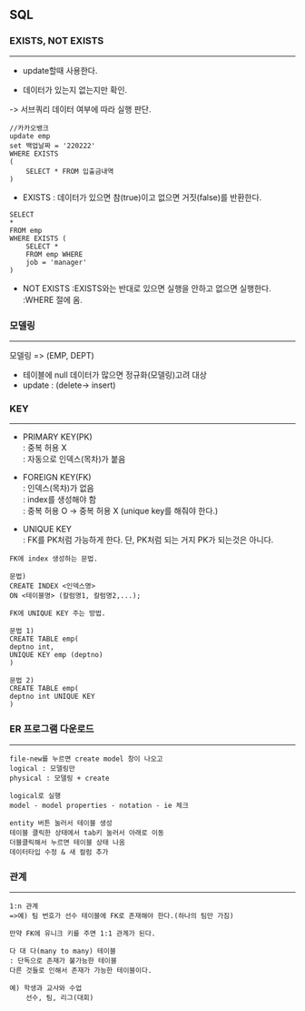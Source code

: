 ## SQL
### EXISTS, NOT EXISTS  
---
- update할때 사용한다.  

- 데이터가 있는지 없는지만 확인.

-> 서브쿼리 데이터 여부에 따라 실행 판단.
```
//카카오뱅크
update emp
set 백업날짜 = '220222'
WHERE EXISTS
(
    SELECT * FROM 입출금내역
)
```
- EXISTS
: 데이터가 있으면 참(true)이고 없으면 거짓(false)를 반환한다.
```
SELECT
*
FROM emp
WHERE EXISTS (
    SELECT *
    FROM emp WHERE
    job = 'manager'
)
```
- NOT EXISTS
:EXISTS와는 반대로 있으면 실행을 안하고 없으면 실행한다.
:WHERE 절에 옴.

### 모델링
---
모델링
=> (EMP, DEPT)

- 테이블에 null 데이터가 많으면 정규화(모델링)고려 대상
- update : (delete-> insert)

### KEY
---
- PRIMARY KEY(PK)  
: 중복 허용 X  
: 자동으로 인덱스(목차)가 붙음

- FOREIGN KEY(FK)  
: 인덱스(목차)가 없음  
: index를 생성해야 함  
: 중복 허용 O -> 중복 허용 X (unique key를 해줘야 한다.)

- UNIQUE KEY  
: FK를 PK처럼 가능하게 한다.
단, PK처럼 되는 거지 PK가 되는것은 아니다.
```
FK에 index 생성하는 문법.

문법)
CREATE INDEX <인덱스명>
ON <테이블명> (칼럼명1, 칼럼명2,...);
```
```
FK에 UNIQUE KEY 주는 방법.

문법 1)
CREATE TABLE emp(
deptno int,
UNIQUE KEY emp (deptno)
)

문법 2)
CREATE TABLE emp(
deptno int UNIQUE KEY
)
```
### ER 프로그램 다운로드
---
```
file-new를 누르면 create model 창이 나오고
logical : 모델링만
physical : 모델링 + create

logical로 실행
model - model properties - notation - ie 체크

entity 버튼 눌러서 테이블 생성
테이블 클릭한 상태에서 tab키 눌러서 아래로 이동
더블클릭해서 누르면 테이블 상태 나옴
데이터타입 수정 & 새 컬럼 추가
```
### 관계
---
```
1:n 관계
=>예) 팀 번호가 선수 테이블에 FK로 존재해야 한다.(하나의 팀만 가짐)

만약 FK에 유니크 키를 주면 1:1 관계가 된다.
```
```
다 대 다(many to many) 테이블
: 단독으로 존재가 불가능한 테이블
다른 것들로 인해서 존재가 가능한 테이블이다.

예) 학생과 교사와 수업
    선수, 팀, 리그(대회)
```